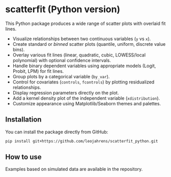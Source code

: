 # scatterfit (Python version)

This Python package produces a wide range of scatter plots with overlaid fit lines. 

*   Visualize relationships between two continuous variables (`y` vs `x`).
*   Create standard or *binned* scatter plots (quantile, uniform, discrete value bins).
*   Overlay various fit lines (linear, quadratic, cubic, LOWESS/local polynomial) with optional confidence intervals.
*   Handle binary dependent variables using appropriate models (Logit, Probit, LPM) for fit lines.
*   Group plots by a categorical variable (`by_var`).
*   Control for covariates (`controls`, `fcontrols`) by plotting residualized relationships.
*   Display regression parameters directly on the plot.
*   Add a kernel density plot of the independent variable (`xdistribution`).
*   Customize appearance using Matplotlib/Seaborn themes and palettes.

## Installation

You can install the package directly from GitHub:

```bash
pip install git+https://github.com/leojahrens/scatterfit_python.git
```

## How to use

Examples based on simulated data are available in the repository.